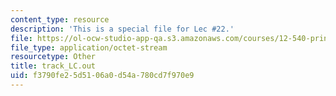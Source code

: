 ```yaml
---
content_type: resource
description: 'This is a special file for Lec #22.'
file: https://ol-ocw-studio-app-qa.s3.amazonaws.com/courses/12-540-principles-of-the-global-positioning-system-spring-2012/f3790fe25d5106a0d54a780cd7f970e9_track_LC.out
file_type: application/octet-stream
resourcetype: Other
title: track_LC.out
uid: f3790fe2-5d51-06a0-d54a-780cd7f970e9
---
```

